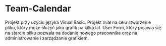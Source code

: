 # Team-Calendar
Projekt przy użyciu języka Visual Basic. Projekt miał na celu stworzenie pliku, który może służyć jako grafik na kilka lat. User Form, który pojawia się na starcie pliku pozwala na dodanie nowego pracownika oraz na administrowanie i zarządzanie grafikiem. 
